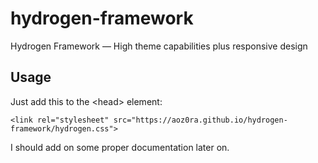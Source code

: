 # hydrogen-framework
Hydrogen Framework — High theme capabilities plus responsive design


## Usage

Just add this to the &lt;head&gt; element:

    <link rel="stylesheet" src="https://aoz0ra.github.io/hydrogen-framework/hydrogen.css">


I should add on some proper documentation later on.
